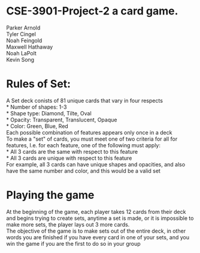 # CSE-3901-Project-2 a card game.
Parker Arnold  
Tyler Cingel  
Noah Feingold  
Maxwell Hathaway  
Noah LaPolt  
Kevin Song

# Rules of Set:
A Set deck conists of 81 unique cards that vary in four respects  
    * Number of shapes: 1-3  
    * Shape type: Diamond, Tilte, Oval  
    * Opacity: Transparent, Translucent, Opaque  
    * Color: Green, Blue, Red  
Each possible combination of features appears only once in a deck  
To make a "set" of cards, you must meet one of two criteria for all for features,
I.e. for each feature, one of the following must apply:  
    * All 3 cards are the same with respect to this feature  
    * All 3 cards are unique with respect to this feature  
For example, all 3 cards can have unique shapes and opacities, and also have the same number and color, and this would be a valid set

# Playing the game
At the beginning of the game, each player takes 12 cards from their deck and begins trying to create sets, anytime a set is made, or it is impossible to make more sets, the player lays out 3 more cards.  
The objective of the game is to make sets out of the entire deck, in other words you are finished if you have every card in one of your sets, and you win the game if you are the first to do so in your group
